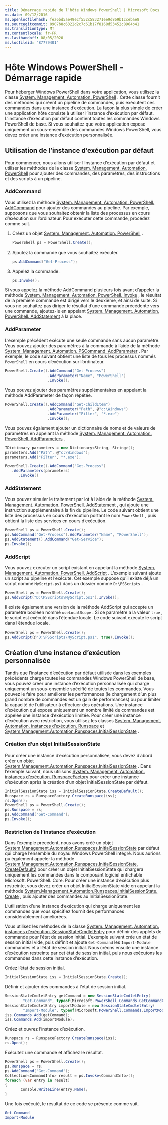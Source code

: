 ```yaml
---
title: Démarrage rapide de l’hôte Windows PowerShell | Microsoft Docs
ms.date: 09/12/2016
ms.openlocfilehash: fea6bd5ae49ecf552c583271ee9d869b1ccebae8
ms.sourcegitcommit: 0907b8c6322d2c7c61b17f8168d53452c8964b41
ms.translationtype: MT
ms.contentlocale: fr-FR
ms.lasthandoff: 08/05/2020
ms.locfileid: "87779401"
---
```

# <a name="windows-powershell-host-quickstart"></a>Hôte Windows PowerShell - Démarrage rapide

Pour héberger Windows PowerShell dans votre application, vous utilisez la classe [System. Management. Automation. PowerShell](/dotnet/api/System.Management.Automation.PowerShell) .
Cette classe fournit des méthodes qui créent un pipeline de commandes, puis exécutent ces commandes dans une instance d’exécution.
La façon la plus simple de créer une application hôte consiste à utiliser l’instance d’exécution par défaut.
L’instance d’exécution par défaut contient toutes les commandes Windows PowerShell de base.
Si vous souhaitez que votre application expose uniquement un sous-ensemble des commandes Windows PowerShell, vous devez créer une instance d’exécution personnalisée.

## <a name="using-the-default-runspace"></a>Utilisation de l’instance d’exécution par défaut

Pour commencer, nous allons utiliser l’instance d’exécution par défaut et utiliser les méthodes de la classe [System. Management. Automation. PowerShell](/dotnet/api/System.Management.Automation.PowerShell) pour ajouter des commandes, des paramètres, des instructions et des scripts à un pipeline.

### <a name="addcommand"></a>AddCommand

Vous utilisez la méthode [System. Management. Automation. PowerShell. AddCommand](/dotnet/api/System.Management.Automation.PowerShell.AddCommand) pour ajouter des commandes au pipeline.
Par exemple, supposons que vous souhaitez obtenir la liste des processus en cours d’exécution sur l’ordinateur.
Pour exécuter cette commande, procédez comme suit.

1. Créez un objet [System. Management. Automation. PowerShell](/dotnet/api/System.Management.Automation.PowerShell) .

   ```csharp
   PowerShell ps = PowerShell.Create();
   ```

2. Ajoutez la commande que vous souhaitez exécuter.

   ```csharp
   ps.AddCommand("Get-Process");
   ```

3. Appelez la commande.

   ```csharp
   ps.Invoke();
   ```

Si vous appelez la méthode AddCommand plusieurs fois avant d’appeler la méthode [System. Management. Automation. PowerShell. Invoke](/dotnet/api/System.Management.Automation.PowerShell.Invoke) , le résultat de la première commande est dirigé vers le deuxième, et ainsi de suite.
Si vous ne souhaitez pas diriger le résultat d’une commande précédente vers une commande, ajoutez-le en appelant [System. Management. Automation. PowerShell. AddStatement](/dotnet/api/System.Management.Automation.PowerShell.AddStatement) à la place.

### <a name="addparameter"></a>AddParameter

L’exemple précédent exécute une seule commande sans aucun paramètre.
Vous pouvez ajouter des paramètres à la commande à l’aide de la méthode [System. Management. Automation. PSCommand. AddParameter](/dotnet/api/System.Management.Automation.PSCommand.AddParameter) .
Par exemple, le code suivant obtient une liste de tous les processus nommés `PowerShell` en cours d’exécution sur l’ordinateur.

```csharp
PowerShell.Create().AddCommand("Get-Process")
                   .AddParameter("Name", "PowerShell")
                   .Invoke();
```

Vous pouvez ajouter des paramètres supplémentaires en appelant la méthode AddParameter de façon répétée.

```csharp                   
PowerShell.Create().AddCommand("Get-ChildItem")
                   .AddParameter("Path", @"c:\Windows")
                   .AddParameter("Filter", "*.exe")
                   .Invoke();
```

Vous pouvez également ajouter un dictionnaire de noms et de valeurs de paramètres en appelant la méthode [System. Management. Automation. PowerShell. AddParameters](/dotnet/api/System.Management.Automation.PowerShell.AddParameters) .

```csharp
IDictionary parameters = new Dictionary<String, String>();
parameters.Add("Path", @"c:\Windows");
parameters.Add("Filter", "*.exe");

PowerShell.Create().AddCommand("Get-Process")
   .AddParameters(parameters)
      .Invoke()

```

### <a name="addstatement"></a>AddStatement

Vous pouvez simuler le traitement par lot à l’aide de la méthode [System. Management. Automation. PowerShell. AddStatement](/dotnet/api/System.Management.Automation.PowerShell.AddStatement) , qui ajoute une instruction supplémentaire à la fin du pipeline.
Le code suivant obtient une liste des processus en cours d’exécution portant le nom `PowerShell` , puis obtient la liste des services en cours d’exécution.

```csharp
PowerShell ps = PowerShell.Create();
ps.AddCommand("Get-Process").AddParameter("Name", "PowerShell");
ps.AddStatement().AddCommand("Get-Service");
ps.Invoke();
```

### <a name="addscript"></a>AddScript

Vous pouvez exécuter un script existant en appelant la méthode [System. Management. Automation. PowerShell. AddScript](/dotnet/api/System.Management.Automation.PowerShell.AddScript) .
L’exemple suivant ajoute un script au pipeline et l’exécute.
Cet exemple suppose qu’il existe déjà un script nommé `MyScript.ps1` dans un dossier nommé `D:\PSScripts` .

```csharp
PowerShell ps = PowerShell.Create();
ps.AddScript("D:\PSScripts\MyScript.ps1").Invoke();
```

Il existe également une version de la méthode AddScript qui accepte un paramètre booléen nommé `useLocalScope` .
Si ce paramètre a la valeur `true` , le script est exécuté dans l’étendue locale.
Le code suivant exécute le script dans l’étendue locale.

```csharp
PowerShell ps = PowerShell.Create();
ps.AddScript(@"D:\PSScripts\MyScript.ps1", true).Invoke();
```

## <a name="creating-a-custom-runspace"></a>Création d’une instance d’exécution personnalisée

Tandis que l’instance d’exécution par défaut utilisée dans les exemples précédents charge toutes les commandes Windows PowerShell de base, vous pouvez créer une instance d’exécution personnalisée qui charge uniquement un sous-ensemble spécifié de toutes les commandes.
Vous pouvez le faire pour améliorer les performances (le chargement d’un plus grand nombre de commandes est un gain de performances) ou pour limiter la capacité de l’utilisateur à effectuer des opérations.
Une instance d’exécution qui expose uniquement un nombre limité de commandes est appelée une instance d’exécution limitée.
Pour créer une instance d’exécution avec restriction, vous utilisez les classes [System. Management. Automation. instances d’exécution. Runspace](/dotnet/api/System.Management.Automation.Runspaces.Runspace) et [System.Management.Automation.Runspaces.InitialSessionState](/dotnet/api/System.Management.Automation.Runspaces.InitialSessionState) .

### <a name="creating-an-initialsessionstate-object"></a>Création d’un objet InitialSessionState

Pour créer une instance d’exécution personnalisée, vous devez d’abord créer un objet [System.Management.Automation.Runspaces.InitialSessionState](/dotnet/api/System.Management.Automation.Runspaces.InitialSessionState) .
Dans l’exemple suivant, nous utilisons [System. Management. Automation. instances d’exécution. RunspaceFactory](/dotnet/api/System.Management.Automation.Runspaces.RunspaceFactory) pour créer une instance d’exécution après la création d’un objet InitialSessionState par défaut.

```csharp
InitialSessionState iss = InitialSessionState.CreateDefault();
Runspace rs = RunspaceFactory.CreateRunspace(iss);
rs.Open();
PowerShell ps = PowerShell.Create();
ps.Runspace = rs;
ps.AddCommand("Get-Command");
ps.Invoke();
```

### <a name="constraining-the-runspace"></a>Restriction de l’instance d’exécution

Dans l’exemple précédent, nous avons créé un objet [System.Management.Automation.Runspaces.InitialSessionState](/dotnet/api/System.Management.Automation.Runspaces.InitialSessionState) par défaut qui charge l’ensemble du noyau Windows PowerShell intégré.
Nous aurions pu également appeler la méthode [System.Management.Automation.Runspaces.InitialSessionState. CreateDefault2](/dotnet/api/System.Management.Automation.Runspaces.InitialSessionState.CreateDefault2) pour créer un objet InitialSessionState qui chargera uniquement les commandes dans le composant logiciel enfichable Microsoft. PowerShell. Core.
Pour créer une instance d’exécution plus restreinte, vous devez créer un objet InitialSessionState vide en appelant la méthode [System.Management.Automation.Runspaces.InitialSessionState. Create](/dotnet/api/System.Management.Automation.Runspaces.InitialSessionState.Create) , puis ajouter des commandes au InitialSessionState.

L’utilisation d’une instance d’exécution qui charge uniquement les commandes que vous spécifiez fournit des performances considérablement améliorées.

Vous utilisez les méthodes de la classe [System. Management. Automation. instances d’exécution. SessionStateCmdletEntry](/dotnet/api/System.Management.Automation.Runspaces.SessionStateCmdletEntry) pour définir des applets de commande pour l’état de session initial.
L’exemple suivant crée un état de session initial vide, puis définit et ajoute `Get-Command` les `Import-Module` commandes et à l’état de session initial.
Nous créons ensuite une instance d’exécution restreinte par cet état de session initial, puis nous exécutons les commandes dans cette instance d’exécution.

Créez l’état de session initial.

```csharp
InitialSessionState iss = InitialSessionState.Create();
```

Définir et ajouter des commandes à l’état de session initial.

```csharp
SessionStateCmdletEntry getCommand = new SessionStateCmdletEntry(
        "Get-Command", typeof(Microsoft.PowerShell.Commands.GetCommandCommand), "");
SessionStateCmdletEntry importModule = new SessionStateCmdletEntry(
        "Import-Module", typeof(Microsoft.PowerShell.Commands.ImportModuleCommand), "");
iss.Commands.Add(getCommand);
iss.Commands.Add(importModule);
```

Créez et ouvrez l’instance d’exécution.

```csharp
Runspace rs = RunspaceFactory.CreateRunspace(iss);
rs.Open();
```

Exécutez une commande et affichez le résultat.

```csharp
PowerShell ps = PowerShell.Create();
ps.Runspace = rs;
ps.AddCommand("Get-Command");
Collection<CommandInfo> result = ps.Invoke<CommandInfo>();
foreach (var entry in result)
{
       Console.WriteLine(entry.Name);
}
```

Une fois exécuté, le résultat de ce code se présente comme suit.

```powershell
Get-Command
Import-Module
```
